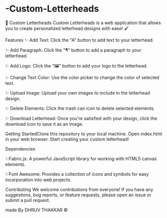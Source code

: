 # -Custom-Letterheads



🎨 Custom Letterheads
Custom Letterheads is a web application that allows you to create personalized letterhead designs with ease! 🖌️

Features
✨ Add Text: Click the "A" button to add text to your letterhead.

✨ Add Paragraph: Click the "¶" button to add a paragraph to your letterhead.

✨ Add Logo: Click the "🖼️" button to add your logo to the letterhead.

✨ Change Text Color: Use the color picker to change the color of selected text.

✨ Upload Image: Upload your own images to include in the letterhead design.

✨ Delete Elements: Click the trash can icon to delete selected elements.

✨ Download Letterhead: Once you're satisfied with your design, click the download icon to save it as an image.

Getting StartedClone this repository to your local machine.
Open index.html in your web browser.
Start creating your custom letterhead!


Dependencies

✨Fabric.js: A powerful JavaScript library for working with HTML5 canvas elements.

✨Font Awesome: Provides a collection of icons and symbols for easy incorporation into web projects.


Contributing
We welcome contributions from everyone! If you have any suggestions, bug reports, or feature requests, please open an issue or submit a pull request.

made By DHRUV THAKKAR ©
